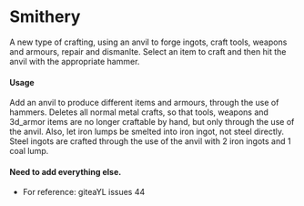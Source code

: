 # Smithery

A new type of crafting, using an anvil to forge ingots, craft tools, weapons and armours, repair and dismanlte. Select an item to craft and then hit the anvil with the appropriate hammer.

#### Usage

Add an anvil to produce different items and armours, through the use of hammers.
Deletes all normal metal crafts, so that tools, weapons and 3d_armor items are no longer craftable
by hand, but only through the use of the anvil.
Also, let iron lumps be smelted into iron ingot, not steel directly.
Steel ingots are crafted through the use of the anvil with 2 iron ingots and 1 coal lump.

#### Need to add everything else.

* For reference: giteaYL issues 44


